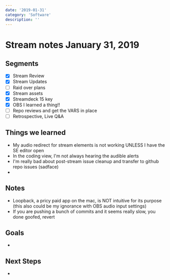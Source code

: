 ```yaml
---
date: '2019-01-31'
category: 'Software'
description: ''
---
```


# Stream notes January 31, 2019

## Segments

- [x] Stream Review
- [x] Stream Updates
- [ ] Raid over plans
- [x] Stream assets
- [x] Streamdeck 15 key
- [x] OBS I learned a thing!!
- [ ] Repo reviews and get the VARS in place
- [ ] Retrospective, Live Q&A

## Things we learned

- My audio redirect for stream elements is not working UNLESS I have the SE editor open
- In the coding view, I'm not always hearing the audible alerts
- I'm really bad about post-stream issue cleanup and transfer to github repo issues (sadface)
-

## Notes

- Loopback, a pricy paid app on the mac, is NOT intuitive for its purpose (this also could be my ignorance with OBS audio input settings)
- If you are pushing a bunch of commits and it seems really slow, you done goofed, revert

## Goals

-

## Next Steps

-
